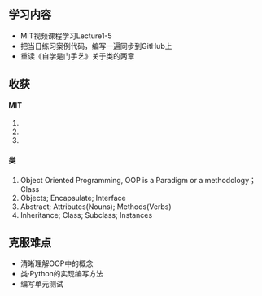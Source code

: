 ## 学习内容
- MIT视频课程学习Lecture1-5
- 把当日练习案例代码，编写一遍同步到GitHub上
- 重读《自学是门手艺》关于类的两章

## 收获

#### MIT
1. 
2.
3.


#### 类
1. Object Oriented Programming, OOP is a Paradigm or a methodology；Class
2. Objects; Encapsulate; Interface
3. Abstract; Attributes(Nouns); Methods(Verbs)
4. Inheritance; Class; Subclass; Instances


## 克服难点
- 清晰理解OOP中的概念
- 类·Python的实现编写方法
- 编写单元测试
